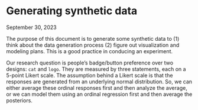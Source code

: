 Generating synthetic data
================
September 30, 2023

The purpose of this document is to generate some synthetic data to (1)
think about the data generation process (2) figure out visualization and
modeling plans. This is a good practice in conducing an experiment.

Our research question is people’s badge/button preference over two
designs: `cat` and `logo`. They are measured by three statements, each
on a 5-point Likert scale. The assumption behind a Likert scale is that
the responses are generated from an underlying normal distribution. So,
we can either average these ordinal responses first and then analyze the
average, or we can model them using an ordinal regression first and then
average the posteriors.
